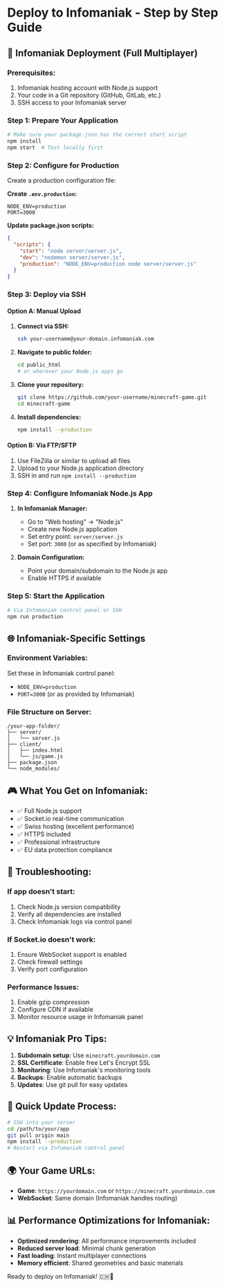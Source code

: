 # Deploy to Infomaniak - Step by Step Guide

## 🚀 Infomaniak Deployment (Full Multiplayer)

### Prerequisites:
1. Infomaniak hosting account with Node.js support
2. Your code in a Git repository (GitHub, GitLab, etc.)
3. SSH access to your Infomaniak server

### Step 1: Prepare Your Application
```bash
# Make sure your package.json has the correct start script
npm install
npm start  # Test locally first
```

### Step 2: Configure for Production
Create a production configuration file:

**Create `.env.production`:**
```
NODE_ENV=production
PORT=3000
```

**Update package.json scripts:**
```json
{
  "scripts": {
    "start": "node server/server.js",
    "dev": "nodemon server/server.js",
    "production": "NODE_ENV=production node server/server.js"
  }
}
```

### Step 3: Deploy via SSH

#### Option A: Manual Upload
1. **Connect via SSH:**
   ```bash
   ssh your-username@your-domain.infomaniak.com
   ```

2. **Navigate to public folder:**
   ```bash
   cd public_html
   # or wherever your Node.js apps go
   ```

3. **Clone your repository:**
   ```bash
   git clone https://github.com/your-username/minecraft-game.git
   cd minecraft-game
   ```

4. **Install dependencies:**
   ```bash
   npm install --production
   ```

#### Option B: Via FTP/SFTP
1. Use FileZilla or similar to upload all files
2. Upload to your Node.js application directory
3. SSH in and run `npm install --production`

### Step 4: Configure Infomaniak Node.js App

1. **In Infomaniak Manager:**
   - Go to "Web hosting" → "Node.js"
   - Create new Node.js application
   - Set entry point: `server/server.js`
   - Set port: `3000` (or as specified by Infomaniak)

2. **Domain Configuration:**
   - Point your domain/subdomain to the Node.js app
   - Enable HTTPS if available

### Step 5: Start the Application
```bash
# Via Infomaniak control panel or SSH
npm run production
```

## 🌐 Infomaniak-Specific Settings

### Environment Variables:
Set these in Infomaniak control panel:
- `NODE_ENV=production`
- `PORT=3000` (or as provided by Infomaniak)

### File Structure on Server:
```
/your-app-folder/
├── server/
│   └── server.js
├── client/
│   ├── index.html
│   └── js/game.js
├── package.json
└── node_modules/
```

## 🎮 What You Get on Infomaniak:
- ✅ Full Node.js support
- ✅ Socket.io real-time communication
- ✅ Swiss hosting (excellent performance)
- ✅ HTTPS included
- ✅ Professional infrastructure
- ✅ EU data protection compliance

## 🔧 Troubleshooting:

### If app doesn't start:
1. Check Node.js version compatibility
2. Verify all dependencies are installed
3. Check Infomaniak logs via control panel

### If Socket.io doesn't work:
1. Ensure WebSocket support is enabled
2. Check firewall settings
3. Verify port configuration

### Performance Issues:
1. Enable gzip compression
2. Configure CDN if available
3. Monitor resource usage in Infomaniak panel

## 💡 Infomaniak Pro Tips:
1. **Subdomain setup**: Use `minecraft.yourdomain.com`
2. **SSL Certificate**: Enable free Let's Encrypt SSL
3. **Monitoring**: Use Infomaniak's monitoring tools
4. **Backups**: Enable automatic backups
5. **Updates**: Use git pull for easy updates

## 🚀 Quick Update Process:
```bash
# SSH into your server
cd /path/to/your/app
git pull origin main
npm install --production
# Restart via Infomaniak control panel
```

## 🌍 Your Game URLs:
- **Game**: `https://yourdomain.com` or `https://minecraft.yourdomain.com`
- **WebSocket**: Same domain (Infomaniak handles routing)

## 📊 Performance Optimizations for Infomaniak:
- **Optimized rendering**: All performance improvements included
- **Reduced server load**: Minimal chunk generation
- **Fast loading**: Instant multiplayer connections
- **Memory efficient**: Shared geometries and basic materials

Ready to deploy on Infomaniak! 🇨🇭🚀
